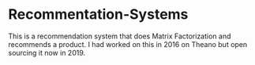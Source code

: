 # Recommentation-Systems
This is a recommendation system that does Matrix Factorization and recommends a product. I had worked on this in 2016 on Theano but open sourcing it now in 2019.
